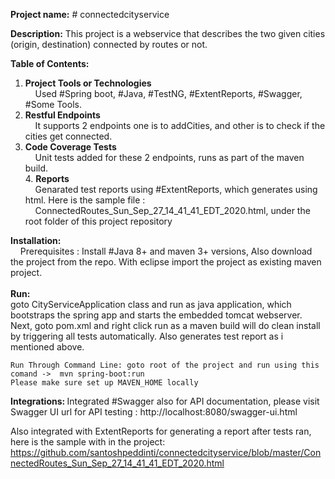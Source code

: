 <b>Project name:</b> # connectedcityservice

<b>Description:</b> This project is a webservice that describes the two given cities (origin, destination) connected by routes or not.

<b>Table of Contents:</b>

   1. **Project Tools or Technologies**
   			   <br>	&nbsp;	&nbsp; Used #Spring boot, #Java, #TestNG, #ExtentReports, #Swagger, #Some Tools.<br>
   2. **Restful Endpoints**
	 				 <br>	&nbsp;	&nbsp; It supports 2 endpoints one is to addCities, and other is to check if the cities get connected.<br>
   3. **Code Coverage Tests**
	 			 	<br>	&nbsp;	&nbsp; Unit tests added for these 2 endpoints, runs as part of the maven build.<br>
	 4. **Reports**
	 				<br>	&nbsp;	&nbsp; Genarated test reports using #ExtentReports, which generates using html. Here is the sample file : <br>	&nbsp;	&nbsp; ConnectedRoutes_Sun_Sep_27_14_41_41_EDT_2020.html, under the root folder of this project repository

<b>Installation:</b>
	<br>	&nbsp;	&nbsp; Prerequisites : Install #Java 8+ and maven 3+ versions, Also download the project from the repo. With eclipse import the project as existing maven project.
	<br> &nbsp; &nbsp; <br><b>Run:</b></br> goto CityServiceApplication class and run as java application, which bootstraps the spring app and starts the embedded tomcat webserver.<br>
	Next, goto pom.xml and right click run as a maven build will do clean install by triggering all tests automatically. Also generates test report as i mentioned above.<br>
	
	Run Through Command Line: goto root of the project and run using this comand ->  mvn spring-boot:run
	Please make sure set up MAVEN_HOME locally


<b> Integrations: </b> Integrated #Swagger also for API documentation, please visit Swagger UI url for API testing : http://localhost:8080/swagger-ui.html <br>

Also integrated with ExtentReports for generating a report after tests ran, here is the sample with in the project: https://github.com/santoshpeddinti/connectedcityservice/blob/master/ConnectedRoutes_Sun_Sep_27_14_41_41_EDT_2020.html
